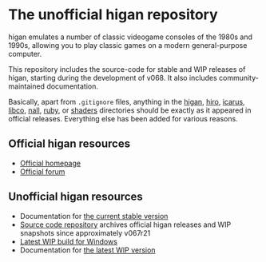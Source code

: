 The unofficial higan repository
===============================

higan emulates a number of classic videogame consoles of the 1980s and 1990s,
allowing you to play classic games on a modern general-purpose computer.

This repository includes
the source-code for
stable and WIP releases of higan,
starting during the development of v068.
It also includes community-maintained documentation.

Basically,
apart from `.gitignore` files,
anything in the
[higan](higan/),
[hiro](hiro/),
[icarus](icarus/),
[libco](libco/),
[nall](nall/),
[ruby](ruby/),
or [shaders](shaders/)
directories should be exactly as it appeared in official releases.
Everything else has been added for various reasons.

Official higan resources
------------------------

  - [Official homepage](https://byuu.org/emulation/higan/)
  - [Official forum](https://board.byuu.org/viewforum.php?f=4)

Unofficial higan resources
--------------------------

  - Documentation for
    [the current stable version][stadocs]
  - [Source code repository](https://gitlab.com/higan/higan/)
    archives official higan releases
    and WIP snapshots
    since approximately v067r21
  - [Latest WIP build for Windows][wipwin]
  - Documentation for
    [the latest WIP version][wipdocs]


[wipwin]: https://gitlab.com/higan/higan/-/jobs/artifacts/master/download?job=windows-x86_64-binaries
[stadocs]: https://higan.readthedocs.io/
[wipdocs]: https://higan.readthedocs.io/en/latest/

